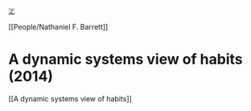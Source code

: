 [🇿](zotero://select/library/items/KVM9AAAW)

[[People/Nathaniel F. Barrett]] 
# A dynamic systems view of habits (2014)

[[A dynamic systems view of habits]]